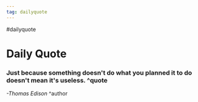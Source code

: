 ```yaml
---
tag: dailyquote
---
```


#dailyquote

# Daily Quote

### Just because something doesn't do what you planned it to do doesn't mean it's useless. ^quote
*-Thomas Edison* ^author
